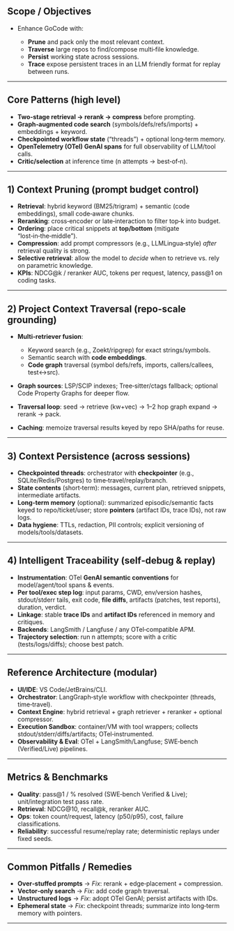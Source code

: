 ## Scope / Objectives

* Enhance GoCode with:

  * **Prune** and pack only the most relevant context.
  * **Traverse** large repos to find/compose multi‑file knowledge.
  * **Persist** working state across sessions.
  * **Trace** expose persistent traces in an LLM friendly format for replay between runs.

---

## Core Patterns (high level)

* **Two‑stage retrieval → rerank → compress** before prompting.
* **Graph‑augmented code search** (symbols/defs/refs/imports) + embeddings + keyword.
* **Checkpointed workflow state** (“threads”) + optional long‑term memory.
* **OpenTelemetry (OTel) GenAI spans** for full observability of LLM/tool calls.
* **Critic/selection** at inference time (n attempts → best‑of‑n).

---

## 1) Context Pruning (prompt budget control)

* **Retrieval**: hybrid keyword (BM25/trigram) + semantic (code embeddings), small code‑aware chunks.
* **Reranking**: cross‑encoder or late‑interaction to filter top‑k into budget.
* **Ordering**: place critical snippets at **top/bottom** (mitigate “lost‑in‑the‑middle”).
* **Compression**: add prompt compressors (e.g., LLMLingua‑style) *after* retrieval quality is strong.
* **Selective retrieval**: allow the model to *decide* when to retrieve vs. rely on parametric knowledge.
* **KPIs**: NDCG@k / reranker AUC, tokens per request, latency, pass@1 on coding tasks.

---

## 2) Project Context Traversal (repo‑scale grounding)

* **Multi‑retriever fusion**:

  * Keyword search (e.g., Zoekt/ripgrep) for exact strings/symbols.
  * Semantic search with **code embeddings**.
  * **Code graph** traversal (symbol defs/refs, imports, callers/callees, test↔src).
* **Graph sources**: LSP/SCIP indexes; Tree‑sitter/ctags fallback; optional Code Property Graphs for deeper flow.
* **Traversal loop**: seed → retrieve (kw+vec) → 1–2 hop graph expand → rerank → pack.
* **Caching**: memoize traversal results keyed by repo SHA/paths for reuse.

---

## 3) Context Persistence (across sessions)

* **Checkpointed threads**: orchestrator with **checkpointer** (e.g., SQLite/Redis/Postgres) to time‑travel/replay/branch.
* **State contents** (short‑term): messages, current plan, retrieved snippets, intermediate artifacts.
* **Long‑term memory** (optional): summarized episodic/semantic facts keyed to repo/ticket/user; store **pointers** (artifact IDs, trace IDs), not raw logs.
* **Data hygiene**: TTLs, redaction, PII controls; explicit versioning of models/tools/datasets.

---

## 4) Intelligent Traceability (self‑debug & replay)

* **Instrumentation**: OTel **GenAI semantic conventions** for model/agent/tool spans & events.
* **Per tool/exec step log**: input params, CWD, env/version hashes, stdout/stderr tails, exit code, **file diffs**, artifacts (patches, test reports), duration, verdict.
* **Linkage**: stable **trace IDs** and **artifact IDs** referenced in memory and critiques.
* **Backends**: LangSmith / Langfuse / any OTel‑compatible APM.
* **Trajectory selection**: run n attempts; score with a critic (tests/logs/diffs); choose best patch.

---

## Reference Architecture (modular)

* **UI/IDE**: VS Code/JetBrains/CLI.
* **Orchestrator**: LangGraph‑style workflow with checkpointer (threads, time‑travel).
* **Context Engine**: hybrid retrieval + graph retriever + reranker + optional compressor.
* **Execution Sandbox**: container/VM with tool wrappers; collects stdout/stderr/diffs/artifacts; OTel‑instrumented.
* **Observability & Eval**: OTel + LangSmith/Langfuse; SWE‑bench (Verified/Live) pipelines.

---

## Metrics & Benchmarks

* **Quality**: pass@1 / % resolved (SWE‑bench Verified & Live); unit/integration test pass rate.
* **Retrieval**: NDCG@10, recall@k, reranker AUC.
* **Ops**: token count/request, latency (p50/p95), cost, failure classifications.
* **Reliability**: successful resume/replay rate; deterministic replays under fixed seeds.

---

## Common Pitfalls / Remedies

* **Over‑stuffed prompts** → *Fix*: rerank + edge‑placement + compression.
* **Vector‑only search** → *Fix*: add code graph traversal.
* **Unstructured logs** → *Fix*: adopt OTel GenAI; persist artifacts with IDs.
* **Ephemeral state** → *Fix*: checkpoint threads; summarize into long‑term memory with pointers.

---

